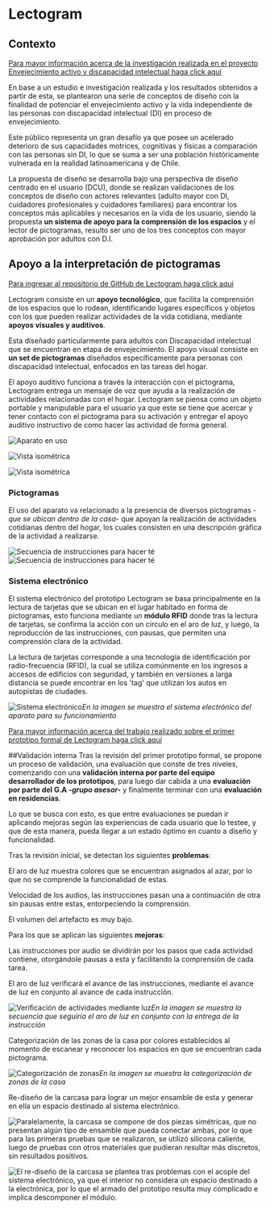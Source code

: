 # Lectogram## Contexto[Para mayor información acerca de la investigación realizada en el proyecto Envejecimiento activo y discapacidad intelectual haga click aquí](https://wiki.ead.pucv.cl/Proyecto_Envejecimiento_activo_y_discapacidad_intelectual_2020)En base a un estudio e investigación realizada y los resultados obtenidos a partir de esta, se plantearon una serie de conceptos de diseño con la finalidad de potenciar el envejecimiento activo y la vida independiente de las personas con discapacidad intelectual (DI) en proceso de envejecimiento. Este público representa un gran desafío ya que posee un acelerado deterioro de sus capacidades motrices, cognitivas y físicas a comparación con las personas sin DI, lo que se suma a ser una población históricamente vulnerada en la realidad latinoamericana y de Chile.La propuesta de diseño se desarrolla bajo una perspectiva de diseño centrado en el usuario (DCU), donde se realizan validaciones de los conceptos de diseño con actores relevantes (adulto mayor con DI, cuidadores profesionales y cuidadores familiares) para encontrar los conceptos más aplicables y necesarios en la vida de los usuario, siendo la propuesta **un sistema de apoyo para la comprensión de los espacios** y el lector de pictogramas, resulto ser uno de los tres conceptos con mayor aprobación por adultos con D.I. ## Apoyo a la interpretación de pictogramas[Para ingresar al repositorio de GitHub de Lectogram haga click aquí](https://github.com/accesibilidad-inclusion/lectogram/tree/gh-pages)Lectogram consiste en un **apoyo tecnológico**, que facilita la comprensión de los espacios que lo rodean, identificando lugares específicos y objetos con los que pueden realizar actividades de la vida cotidiana, mediante **apoyos visuales y auditivos**.Esta diseñado particularmente para adultos con Discapacidad intelectual que se encuentran en etapa de envejecimiento. El apoyo visual consiste en **un set de pictogramas** diseñados específicamente para personas con discapacidad intelectual, enfocados en las tareas del hogar.El apoyo auditivo funciona a través la interacción con el pictograma, Lectogram entrega un mensaje de voz que ayuda a la realización de actividades relacionadas con el hogar. Lectogram se piensa como un objeto portable y manipulable para el usuario ya que este se tiene que acercar y tener contacto con el pictograma para su activación y entregar el apoyo auditivo instructivo de como hacer las actividad de forma general.![Aparato en uso](/img/lectogram_exterior.png)![Vista isométrica](/img/lectogram_exterior.png)![Vista isométrica](img/lectogram_interior.png)### PictogramasEl uso del aparato va relacionado a la presencia de diversos pictogramas *-que se ubican dentro de la casa-*  que apoyan la realización de actividades cotidianas dentro del hogar, los cuales consisten en una descripción gráfica de la actividad a realizarse.![Secuencia de instrucciones para hacer té](img/pictograma_preparte-03.jpg)![Secuencia de instrucciones para hacer té](img/pictogramas_disponibles-31.jpg)### Sistema electrónicoEl sistema electrónico del prototipo Lectogram se basa principalmente en la lectura de tarjetas que se ubican en el lugar habitado en forma de pictogramas, esto funciona mediante un **módulo RFID** donde tras la lectura de tarjetas, se confirma la acción con un circulo  en el aro de luz, y luego, la reproducción de las instrucciones, con pausas, que permiten una comprensión clara de la actividad. La lectura de tarjetas corresponde a una tecnología de identificación por radio-frecuencia (RFID), la cual se utiliza comúnmente en los ingresos a accesos de edificios con seguridad, y también en versiones a larga distancia se puede encontrar en los 'tag' que utilizan los autos en autopistas de ciudades.![Sistema electrónico](ino/sistema-arduino.png)*En la imagen se muestra el sistema electrónico del aparato para su funcionamiento*[Para mayor información acerca del trabajo realizado sobre el primer prototipo formal de Lectogram  haga click aquí](https://wiki.ead.pucv.cl/Proyecto_Fondecyt:_Apoyos_a_la_vida_independiente)##Validación internaTras la revisión del primer prototipo formal, se propone un proceso de validación, una evaluación que conste de tres niveles, comenzando con una **validación interna por parte del equipo desarrollador de los prototipos**, para luego dar cabida a una **evaluación por parte del G.A *-grupo asesor-*** y finalmente terminar con una **evaluación en residencias**. Lo que se busca con esto, es que entre evaluaciones se puedan ir aplicando mejoras según las experiencias de cada usuario que lo testee, y que de esta manera, pueda llegar a un estado óptimo en cuanto a diseño y funcionalidad. Tras la revisión inicial, se detectan los siguientes **problemas**: El aro de luz muestra colores que se encuentran asignados al azar, por lo que no se comprende la funcionalidad de estas. Velocidad de los audios, las instrucciones pasan una a continuación de otra sin pausas entre estas, entorpeciendo la comprensión.El volumen del artefacto es muy bajo.Para los que se aplican las siguientes **mejoras**:Las instrucciones por audio se dividirán por los pasos que cada actividad contiene, otorgándole pausas a esta y facilitando la comprensión de cada tarea.El aro de luz verificará el avance de las instrucciones, mediante el avance de luz en conjunto al avance de cada instrucción. ![Verificación de actividades mediante luz](img/luz_instrucciones.png)*En la imagen se muestra la secuencia que seguiría el aro de luz en conjunto con la entrega de la instrucción*Categorización de las zonas de la casa por colores establecidos al momento de escanear y reconocer los espacios en que se encuentran cada pictograma.![Categorización de zonas](img/zonas_lectogram.png)*En la imagen se muestra la categorización de zonas de la casa*Re-diseño de la carcasa para lograr un mejor ensamble de esta y generar en ella un  espacio  destinado al sistema electrónico. ![Paralelamente, la carcasa se compone de dos piezas simétricas, que no presentan algún tipo de ensamble que pueda conectar ambas, por lo que para las primeras pruebas que se realizaron, se utilizó silicona caliente, luego de pruebas con otros materiales que pudieran resultar más discretos, sin resultados positivos. ](/img/lectogram_exterior.png)![El re-diseño de la carcasa se plantea tras problemas con el acople del sistema electrónico,  ya que el interior no considera un espacio destinado a la electrónica, por lo que el armado del prototipo resulta muy complicado e implica descomponer el módulo. ](img/lectogram_interior.png)